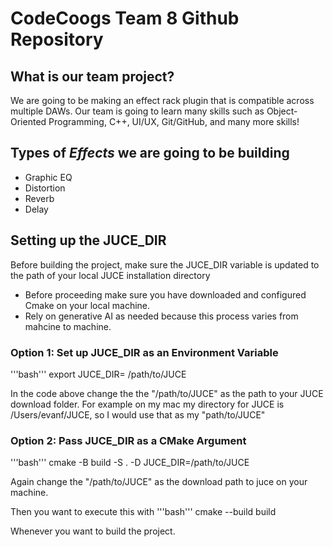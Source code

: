 
# CodeCoogs Team 8 Github Repository

## What is our team project?

We are going to be making an effect rack plugin that is compatible across multiple DAWs.
Our team is going to learn many skills such as Object-Oriented Programming, C++, UI/UX, Git/GitHub, and many more skills!


## Types of *Effects* we are going to be building 

- Graphic EQ
- Distortion
- Reverb
- Delay

## Setting up the JUCE_DIR
Before building the project, make sure the JUCE_DIR variable is updated to the path of your local JUCE installation directory

- Before proceeding make sure you have downloaded and configured Cmake on your local machine.
- Rely on generative AI as needed because this process varies from mahcine to machine.

### Option 1: Set up JUCE_DIR as an Environment Variable

'''bash'''
export JUCE_DIR= /path/to/JUCE

In the code above change the the "/path/to/JUCE" as the path to your JUCE download folder.
For example on my mac my directory for JUCE is /Users/evanf/JUCE, so I would use that as my "path/to/JUCE"

### Option 2: Pass JUCE_DIR as a CMake Argument 
'''bash'''
cmake -B build -S . -D JUCE_DIR=/path/to/JUCE

Again change the "/path/to/JUCE" as the download path to juce on your machine.

Then you want to execute this with
'''bash'''
cmake --build build 

Whenever you want to build the project. 
